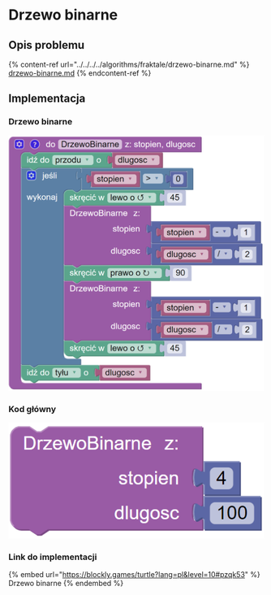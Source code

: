 # Drzewo binarne

## Opis problemu

{% content-ref url="../../../../algorithms/fraktale/drzewo-binarne.md" %}
[drzewo-binarne.md](../../../../algorithms/fraktale/drzewo-binarne.md)
{% endcontent-ref %}

## Implementacja

### Drzewo binarne

![Funkcja rysujące drzewo binarne](<../../../../.gitbook/assets/image (12).png>)

### Kod główny

![Wywołanie funkcji rysującej drzewo binarne](<../../../../.gitbook/assets/image (13).png>)

### Link do implementacji

{% embed url="https://blockly.games/turtle?lang=pl&level=10#pzqk53" %}
Drzewo binarne
{% endembed %}
